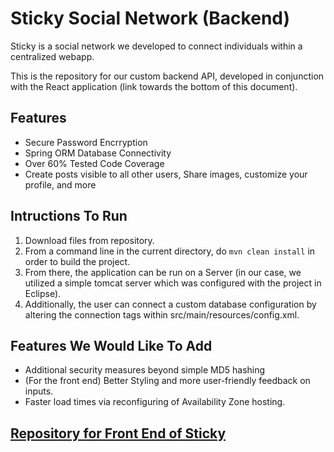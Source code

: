 Sticky Social Network (Backend)
===============================

Sticky is a social network we developed to connect individuals within a centralized webapp.

This is the repository for our custom backend API, developed in conjunction with the React application (link towards the bottom of this document).

Features
-------------------------------

 - Secure Password Encrryption
 - Spring ORM Database Connectivity
 - Over 60% Tested Code Coverage
 - Create posts visible to all other users, Share images, customize your profile, and more

Intructions To Run
-------------------------------

 1. Download files from repository.
 2. From a command line in the current directory, do `mvn clean install` in order to build the project.
 3. From there, the application can be run on a Server (in our case, we utilized a simple tomcat server which was configured with the project in Eclipse).
 4. Additionally, the user can connect a custom database configuration by altering the connection tags within src/main/resources/config.xml.
 
 Features We Would Like To Add
 ------------------------------
  - Additional security measures beyond simple MD5 hashing
  - (For the front end) Better Styling and more user-friendly feedback on inputs.
  - Faster load times via reconfiguring of Availability Zone hosting.
 
 

 [Repository for Front End of Sticky](https://github.com/stephen-naugle/SocialNetworkProject-Frontend)
 ------------------------------------------------------------
 
